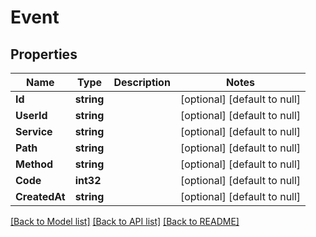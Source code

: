 # Event

## Properties
Name | Type | Description | Notes
------------ | ------------- | ------------- | -------------
**Id** | **string** |  | [optional] [default to null]
**UserId** | **string** |  | [optional] [default to null]
**Service** | **string** |  | [optional] [default to null]
**Path** | **string** |  | [optional] [default to null]
**Method** | **string** |  | [optional] [default to null]
**Code** | **int32** |  | [optional] [default to null]
**CreatedAt** | **string** |  | [optional] [default to null]

[[Back to Model list]](../README.md#documentation-for-models) [[Back to API list]](../README.md#documentation-for-api-endpoints) [[Back to README]](../README.md)


